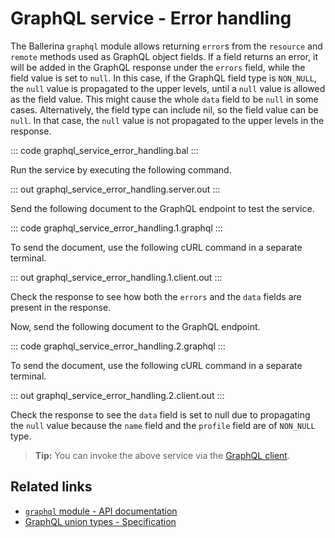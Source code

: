 # GraphQL service - Error handling

The Ballerina `graphql` module allows returning `error`s from the `resource` and `remote` methods used as GraphQL object fields. If a field returns an error, it will be added in the GraphQL response under the `errors` field, while the field value is set to `null`. In this case, if the GraphQL field type is `NON_NULL`, the `null` value is propagated to the upper levels, until a `null` value is allowed as the field value. This might cause the whole `data` field to be `null` in some cases. Alternatively, the field type can include nil, so the field value can be `null`. In that case, the `null` value is not propagated to the upper levels in the response.

::: code graphql_service_error_handling.bal :::

Run the service by executing the following command.

::: out graphql_service_error_handling.server.out :::

Send the following document to the GraphQL endpoint to test the service.

::: code graphql_service_error_handling.1.graphql :::

To send the document, use the following cURL command in a separate terminal.

::: out graphql_service_error_handling.1.client.out :::

Check the response to see how both the `errors` and the `data` fields are present in the response.

Now, send the following document to the GraphQL endpoint.

::: code graphql_service_error_handling.2.graphql :::

To send the document, use the following cURL command in a separate terminal.

::: out graphql_service_error_handling.2.client.out :::

Check the response to see the `data` field is set to null due to propagating the `null` value because the `name` field and the `profile` field are of `NON_NULL` type.

>**Tip:** You can invoke the above service via the [GraphQL client](/learn/by-example/graphql-client-query-endpoint/).

## Related links
- [`graphql` module - API documentation](https://lib.ballerina.io/ballerina/graphql/latest)
- [GraphQL union types - Specification](/spec/graphql/#43-unions)
